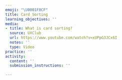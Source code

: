 ```yaml
---
emoji: "\U0001F0CF"
title: Card Sorting
learning_objectives: ''
media:
- title: What is card sorting?
  source: UXClub
  url: https://www.youtube.com/watch?v=xUPpG3JCx6I
  notes: ''
  type: Video
practice: ''
activity:
  content: ''
  submission_instructions: ''

---
```

